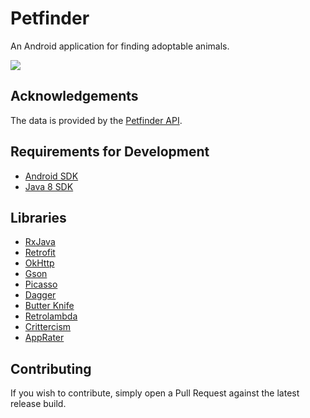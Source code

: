 Petfinder
===

An Android application for finding adoptable animals.

<a href="https://play.google.com/store/apps/details?id=com.ambergleam.petfinder">
  <img src="https://developer.android.com/images/brand/en_generic_rgb_wo_60.png">
</a>

Acknowledgements
---
The data is provided by the [Petfinder API](https://www.petfinder.com/developers/api-docs).

Requirements for Development
---
- [Android SDK](https://developer.android.com/sdk/index.html)
- [Java 8 SDK](http://www.oracle.com/technetwork/java/javase/downloads/index.html)

Libraries
---
- [RxJava](https://github.com/ReactiveX/RxJava)
- [Retrofit](https://square.github.io/retrofit/)
- [OkHttp](https://square.github.io/okhttp/)
- [Gson](https://code.google.com/p/google-gson/)
- [Picasso](https://github.com/square/picasso)
- [Dagger](https://square.github.io/dagger/)
- [Butter Knife](https://jakewharton.github.io/butterknife/)
- [Retrolambda](https://github.com/orfjackal/retrolambda)
- [Crittercism](http://www.crittercism.com/)
- [AppRater](https://github.com/codechimp-org/AppRater)

Contributing
---
If you wish to contribute, simply open a Pull Request against the latest release build.
